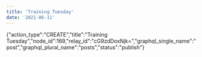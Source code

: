 ```yaml
---
title: 'Training Tuesday'
date: '2021-06-11'
---
```


{"action_type":"CREATE","title":"Training Tuesday","node_id":169,"relay_id":"cG9zdDoxNjk=","graphql_single_name":"post","graphql_plural_name":"posts","status":"publish"}
